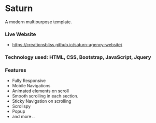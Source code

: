 # Saturn
A modern multipurpose template.

### Live Website
- https://creationsbliss.github.io/saturn-agency-website/

### Technology used: HTML, CSS, Bootstrap, JavaScript, Jquery

### Features
- Fully Responsive
- Mobile Navigations
- Animated elements on scroll
- Smooth scrolling in each section.
- Sticky Navigation on scrolling
- Scrollspy 
- Popup
- and more ..

